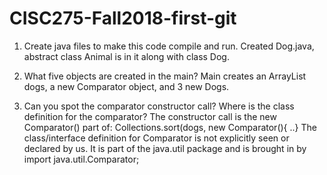 # CISC275-Fall2018-first-git
1. Create java files to make this code compile and run.
	Created Dog.java, abstract class Animal is in it along with class Dog.

2. What five objects are created in the main?
	Main creates an ArrayList dogs, a new Comparator object, and 3 new Dogs.

3. Can you spot the comparator constructor call? Where is the class definition for the comparator?
	The constructor call is the new Comparator<Animal>() part of:
	Collections.sort(dogs, new Comparator<Animal>(){ ..}
	The class/interface definition for Comparator is not explicitly seen or declared by us.
	It is part of the java.util package and is brought in by import java.util.Comparator;

